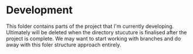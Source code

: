 # Development
This folder contains parts of the project that I'm currently developing. Ultimately will be deleted when the directory stucuture is finalised after the project is complete. We may want to start working with branches and do away with this foler structure approach entirely.
